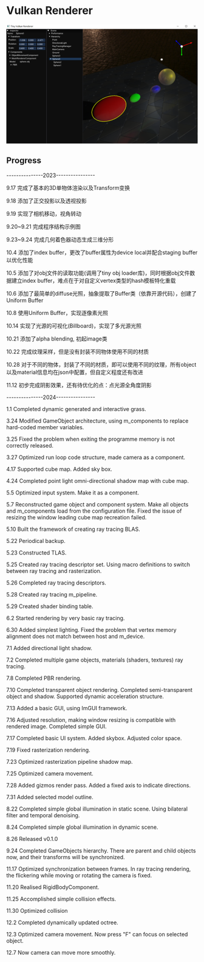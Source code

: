 # Vulkan Renderer

![image-20240924235946764](./README.assets/image-20240924235946764.png)

## Progress

---------------2023----------------

9.17 完成了基本的3D单物体渲染以及Transform变换

9.18 添加了正交投影以及透视投影

9.19 实现了相机移动，视角转动

9.20~9.21 完成程序结构示例图

9.23~9.24 完成几何着色器动态生成三维分形

10.4 添加了index buffer，更改了buffer属性为device local并配合staging buffer以优化性能

10.5 添加了对obj文件的读取功能(调用了tiny obj loader库)，同时根据obj文件数据建立index buffer，难点在于对自定义vertex类型的hash模板特化重载

10.6 添加了最简单的diffuse光照，抽象提取了Buffer类（依靠开源代码），创建了Uniform Buffer

10.8 使用Uniform Buffer，实现逐像素光照

10.14 实现了光源的可视化(Billboard)，实现了多光源光照

10.21 添加了alpha blending, 初起image类

10.22 完成纹理采样，但是没有封装不同物体使用不同的材质

10.28 对于不同的物体，封装了不同的材质，即可以使用不同的纹理，所有object以及material信息均在json中配置，但自定义程度还有改进

11.12 初步完成阴影效果，还有待优化的点：点光源全角度阴影

---------------2024----------------

1.1 Completed dynamic generated and interactive grass.

3.24 Modified GameObject architecture, using m_components to replace hard-coded member variables.

3.25 Fixed the problem when exiting the programme memory is not correctly released.

3.27 Optimized run loop code structure, made camera as a component.

4.17 Supported cube map. Added sky box.

4.24 Completed point light omni-directional shadow map with cube map.

5.5 Optimized input system. Make it as a component.

5.7 Reconstructed game object and component system. Make all objects and m_components load from the configuration file. Fixed the issue of resizing the window leading cube map recreation failed.	

5.10 Built the framework of creating ray tracing BLAS.

5.22 Periodical backup.

5.23 Constructed TLAS.

5.25 Created ray tracing descriptor set. Using macro definitions to switch between ray tracing and rasterization.

5.26 Completed ray tracing descriptors.

5.28 Created ray tracing m_pipeline.

5.29 Created shader binding table. 

6.2 Started rendering by very basic ray tracing.

6.30 Added simplest lighting. Fixed the problem that vertex memory alignment does not match between host and m_device. 

7.1 Added directional light shadow.

7.2 Completed multiple game objects, materials (shaders, textures) ray tracing.

7.8 Completed PBR rendering.

7.10 Completed transparent object rendering. Completed semi-transparent object and shadow. Supported dynamic acceleration structure. 

7.13 Added a basic GUI, using ImGUI framework.

7.16 Adjusted resolution, making window resizing is compatible with rendered image. Completed simple GUI.

7.17 Completed basic UI system. Added skybox. Adjusted color space.

7.19 Fixed rasterization rendering.

7.23 Optimized rasterization pipeline shadow map.

7.25 Optimized camera movement.

7.28 Added gizmos render pass. Added a fixed axis to indicate directions.

7.31 Added selected model outline.

8.22 Completed simple global illumination in static scene. Using bilateral filter and temporal denoising.

8.24 Completed simple global illumination in dynamic scene.

8.26 Released v0.1.0

9.24 Completed GameObjects hierarchy. There are parent and child objects now, and their transforms will be synchronized.

11.17 Optimized synchronization between frames. In ray tracing rendering, the flickering while moving or rotating the camera is fixed.

11.20 Realised RigidBodyComponent.

11.25 Accomplished simple collision effects.

11.30 Optimized collision

12.2 Completed dynamically updated octree.

12.3 Optimized camera movement. Now press "F" can focus on selected object.

12.7 Now camera can move more smoothly.